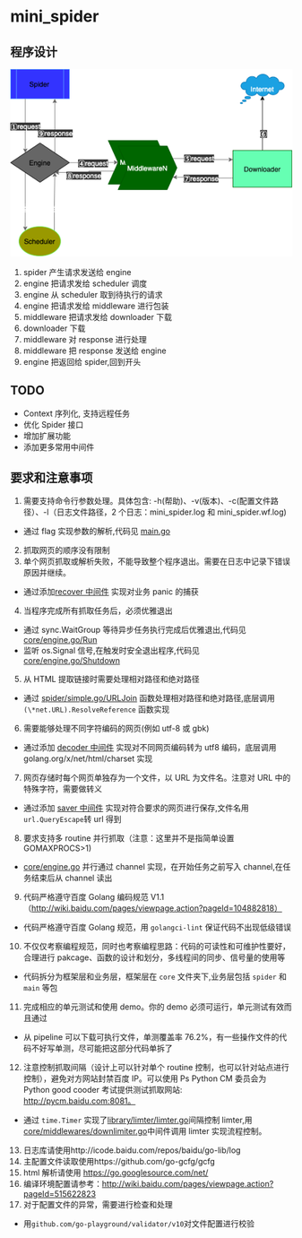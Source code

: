# mini_spider

## 程序设计

![](document/mini_spider.png)

1. spider 产生请求发送给 engine
2. engine 把请求发给 scheduler 调度
3. engine 从 scheduler 取到待执行的请求
4. engine 把请求发给 middleware 进行包装
5. middleware 把请求发给 downloader 下载
6. downloader 下载
7. middleware 对 response 进行处理
8. middleware 把 response 发送给 engine
9. engine 把返回给 spider,回到开头

## TODO

- Context 序列化, 支持远程任务
- 优化 Spider 接口
- 增加扩展功能
- 添加更多常用中间件

## 要求和注意事项

1. 需要支持命令行参数处理。具体包含: -h(帮助)、-v(版本)、-c(配置文件路径）、-l（日志文件路径，2 个日志：mini_spider.log 和 mini_spider.wf.log)

- 通过 flag 实现参数的解析,代码见 [main.go](main.go)

2. 抓取网页的顺序没有限制
3. 单个网页抓取或解析失败，不能导致整个程序退出。需要在日志中记录下错误原因并继续。

- 通过添加[recover 中间件](core/middlewares/recover.go) 实现对业务 panic 的捕获

4. 当程序完成所有抓取任务后，必须优雅退出

- 通过 sync.WaitGroup 等待异步任务执行完成后优雅退出,代码见[core/engine.go/Run](core/engine.go)
- 监听 os.Signal 信号,在触发时安全退出程序,代码见[core/engine.go/Shutdown](core/engine.go)

5. 从 HTML 提取链接时需要处理相对路径和绝对路径

- 通过 [spider/simple.go/URLJoin](spider/simple.go) 函数处理相对路径和绝对路径,底层调用`(\*net.URL).ResolveReference` 函数实现

6. 需要能够处理不同字符编码的网页(例如 utf-8 或 gbk)

- 通过添加 [decoder 中间件](core/middlewares/decoder.go) 实现对不同网页编码转为 utf8 编码，底层调用 golang.org/x/net/html/charset 实现

7. 网页存储时每个网页单独存为一个文件，以 URL 为文件名。注意对 URL 中的特殊字符，需要做转义

- 通过添加 [saver 中间件](cmiddlewares/saver/middleware.go) 实现对符合要求的网页进行保存,文件名用 `url.QueryEscape`转 url 得到

8. 要求支持多 routine 并行抓取（注意：这里并不是指简单设置 GOMAXPROCS>1)

- [core/engine.go](core/engine.go) 并行通过 channel 实现，在开始任务之前写入 channel,在任务结束后从 channel 读出

9. 代码严格遵守百度 Golang 编码规范 V1.1（http://wiki.baidu.com/pages/viewpage.action?pageId=104882818）

- 代码严格遵守百度 Golang 规范，用 `golangci-lint` 保证代码不出现低级错误

10. 不仅仅考察编程规范，同时也考察编程思路：代码的可读性和可维护性要好，合理进行 pakcage、函数的设计和划分，多线程间的同步、信号量的使用等

- 代码拆分为框架层和业务层，框架层在 `core` 文件夹下,业务层包括 `spider` 和 `main` 等包

11. 完成相应的单元测试和使用 demo。你的 demo 必须可运行，单元测试有效而且通过

- 从 pipeline 可以下载可执行文件，单测覆盖率 76.2%，有一些操作文件的代码不好写单测，尽可能把这部分代码单拆了

12. 注意控制抓取间隔（设计上可以针对单个 routine 控制，也可以针对站点进行控制），避免对方网站封禁百度 IP。可以使用 Ps Python CM 委员会为 Python good cooder 考试提供测试抓取网站: http://pycm.baidu.com:8081。

- 通过 `time.Timer` 实现了[library/limter/limter.go](library/limter/limter.go)间隔控制 limter,用[core/middlewares/downlimiter.go](core/middlewares/downlimiter.go)中间件调用 limter 实现流程控制。

13. 日志库请使用http://icode.baidu.com/repos/baidu/go-lib/log
14. 主配置文件读取使用https://github.com/go-gcfg/gcfg
15. html 解析请使用 https://go.googlesource.com/net/
16. 编译环境配置请参考：http://wiki.baidu.com/pages/viewpage.action?pageId=515622823
17. 对于配置文件的异常，需要进行检查和处理

- 用`github.com/go-playground/validator/v10`对文件配置进行校验
